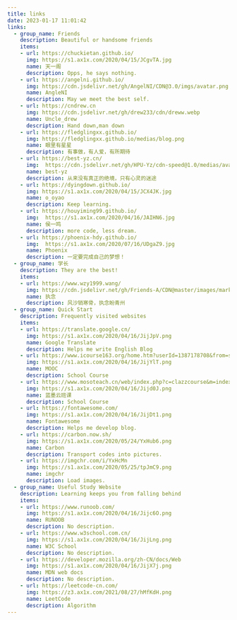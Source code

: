 ```yaml
---
title: links
date: 2023-01-17 11:01:42
links:
  - group_name: Friends
    description: Beautiful or handsome friends
    items:
    - url: https://chuckietan.github.io/
      img: https://s1.ax1x.com/2020/04/15/JCgvTA.jpg
      name: 天一阁
      description: Opps, he says nothing.
    - url: https://angelni.github.io/
      img: https://cdn.jsdelivr.net/gh/AngelNI/CDN@3.0/imgs/avatar.png
      name: AngleNI
      description: May we meet the best self.
    - url: https://cndrew.cn
      img: https://cdn.jsdelivr.net/gh/drew233/cdn/dreww.webp
      name: Uncle_drew
      description: Hand down,man down
    - url: https://fledglingxx.github.io/
      img: https://fledglingxx.github.io/medias/blog.png
      name: 眼里有星星
      description: 有事做，有人爱，有所期待
    - url: https://best-yz.cn/
      img: 	https://cdn.jsdelivr.net/gh/HPU-Yz/cdn-speed@1.0/medias/avatar.jpg
      name: best-yz
      description: 从来没有真正的绝境，只有心灵的迷途
    - url: https://dyingdown.github.io/
      img: https://s1.ax1x.com/2020/04/15/JCX4JK.jpg
      name: o_oyao
      description: Keep learning.
    - url: https://houyiming99.github.io/
      img: 	https://s1.ax1x.com/2020/04/16/JAIHN6.jpg
      name: 侯一鸣
      description: more code, less dream.
    - url: https://phoenix-hdy.github.io/
      img: 	https://s1.ax1x.com/2020/07/16/UDgaZ9.jpg
      name: Phoenix
      description: 一定要完成自己的梦想！
  - group_name: 学长
    description: They are the best!
    items:
    - url: https://www.wzy1999.wang/
      img: https://cdn.jsdelivr.net/gh/Friends-A/CDN@master/images/markdown/%E5%A4%B4%E5%83%8F.jpg
      name: 执念
      description: 风沙销寒骨，执念盼青州
  - group_name: Quick Start
    description: Frequently visited websites
    items:
    - url: https://translate.google.cn/
      img: https://s1.ax1x.com/2020/04/16/JijJpV.png
      name: Google Translate
      description: Helps me write English Blog
    - url: https://www.icourse163.org/home.htm?userId=1387178708&from=study#/home/spocCourse
      img: https://s1.ax1x.com/2020/04/16/JijYlT.png
      name: MOOC
      description: School Course
    - url: https://www.mosoteach.cn/web/index.php?c=clazzcourse&m=index
      img: https://s1.ax1x.com/2020/04/16/Jijd0J.png
      name: 蓝墨云班课
      description: School Course
    - url: https://fontawesome.com/
      img: https://s1.ax1x.com/2020/04/16/JijDt1.png
      name: Fontawesome
      description: Helps me develop blog.
    - url: https://carbon.now.sh/
      img: https://s1.ax1x.com/2020/05/24/YxHub6.png
      name: Carbon
      description: Transport codes into pictures.
    - url: https://imgchr.com/i/YxHcMn
      img: https://s1.ax1x.com/2020/05/25/tpJmC9.png
      name: imgchr
      description: Load images.
  - group_name: Useful Study Website
    description: Learning keeps you from falling behind
    items:
    - url: https://www.runoob.com/
      img: https://s1.ax1x.com/2020/04/16/Jijc6O.png
      name: RUNOOB
      description: No description.
    - url: https://www.w3school.com.cn/
      img: https://s1.ax1x.com/2020/04/16/JijLng.png
      name: W3C School
      description: No description.
    - url: https://developer.mozilla.org/zh-CN/docs/Web
      img: https://s1.ax1x.com/2020/04/16/JijX7j.png
      name: MDN web docs
      description: No description.
    - url: https://leetcode-cn.com/
      img: https://z3.ax1x.com/2021/08/27/hMfKdH.png
      name: LeetCode
      description: Algorithm
---
```


